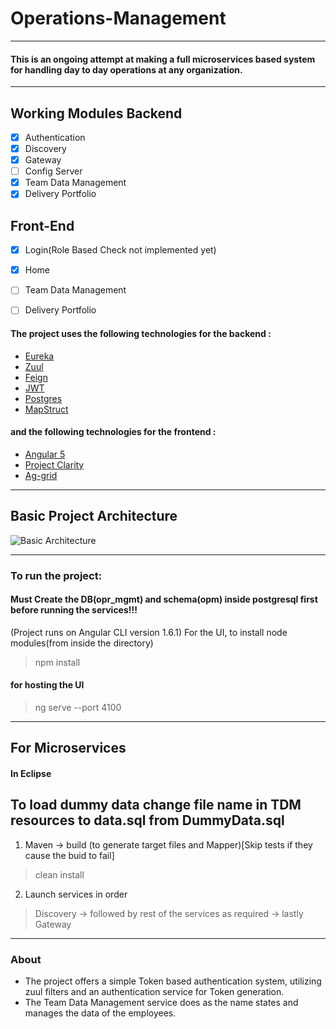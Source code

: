 # Operations-Management
***
#### This is an ongoing attempt at making a full microservices based system for handling day to day operations at any organization.
***
## Working Modules Backend
- [x] Authentication
- [x] Discovery
- [x] Gateway
- [ ] Config Server
- [x] Team Data Management
- [x] Delivery Portfolio

## Front-End
- [x] Login(Role Based Check not implemented yet)
- [x] Home
- [ ] Team Data Management
- [ ] Delivery Portfolio


#### The project uses the following technologies for the backend : 
  * [Eureka](https://github.com/Netflix/eureka/wiki/Eureka-at-a-glance)
  * [Zuul](https://github.com/Netflix/zuul)
  * [Feign](https://github.com/OpenFeign/feign)
  * [JWT](https://jwt.io/)
  * [Postgres](https://www.postgresql.org/about/)
  * [MapStruct](http://mapstruct.org/)
  
#### and the following technologies for the frontend : 
  * [Angular 5](https://angular.io/docs)
  * [Project Clarity](https://vmware.github.io/clarity/)
  * [Ag-grid](https://www.ag-grid.com/about.php)
  
 ***
 ## Basic Project Architecture
 ![Basic Architecture](https://tusharsharma118.github.io/Hosted-Images/OPM.png)
 ***

 
### To run the project:
  #### Must Create the DB(opr_mgmt) and schema(opm) inside postgresql first before running the services!!!
  (Project runs on Angular CLI version 1.6.1)
  For the UI, to install node modules(from inside the directory)
  > npm install
#### for hosting the UI
  > ng serve --port 4100
***

## For Microservices
  
#### In Eclipse
 ## To load dummy data change file name in TDM resources to data.sql from DummyData.sql
 1. Maven -> build (to generate target files and Mapper)[Skip tests if they cause the buid to fail] 
  > clean install 
 2. Launch services in order
  > Discovery -> followed by rest of the services as required -> lastly Gateway
 
 
 ***
 
 ### About
 * The project offers a simple Token based authentication system, utilizing zuul filters and an authentication service for Token         generation.
 * The Team Data Management service does as the name states and manages the data of the employees.
 
